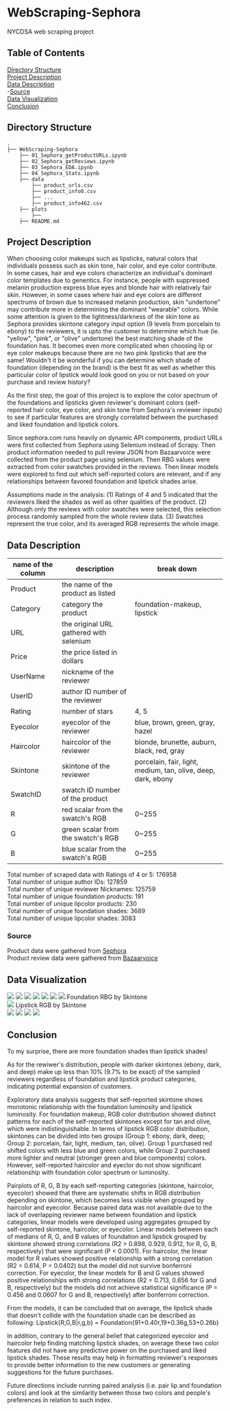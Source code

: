 # WebScraping-Sephora
NYCDSA web scraping project


## Table of Contents
[Directory Structure](#Directory-Structure)<br>
[Project Description](#Project-Description)<br>
[Data Description](#Data-Description)<br>
-[Source](#Source)<br>
[Data Visualization](#Data-Visualization)<br>
[Conclusion](#Conclusion)<br>


## Directory Structure
```
.
├── WebScraping-Sephora
    ├── 01_Sephora_getProductURLs.ipynb
    ├── 02_Sephora_getReviews.ipynb
    ├── 03_Sephora_EDA.ipynb
    ├── 04_Sephora_Stats.ipynb
    ├── data
        ├── product_urls.csv
        ├── product_info0.csv
        ├── ...
        ├── product_info462.csv
    ├── plots
        ├── 
    ├── README.md
```


## Project Description
When choosing color makeups such as lipsticks, natural colors that individuals possess such as skin tone, hair color, and eye color contribute. In some cases, hair and eye colors characterize an individual's dominant color templates due to genentics. For instance, people with suppressed melanin production express blue eyes and blonde hair with relatively fair skin. However, in some cases where hair and eye colors are different spectrums of brown due to increased melanin production, skin "undertone" may contribute more in determining the dominant "wearable" colors. While some attention is given to the lightness/darkness of the skin tone as Sephora provides skintone category input option (9 levels from porcelain to ebony) to the reviewers, it is upto the customer to determine which hue (ie. "yellow", "pink", or "olive" undertone) the best matching shade of the foundation has. It becomes even more complicated when choosing lip or eye color makeups because there are no two pink lipsticks that are the same! Wouldn't it be wonderful if you can determine which shade of foundation (depending on the brand) is the best fit as well as whether this particular color of lipstick would look good on you or not based on your purchase and review history?

As the first step, the goal of this project is to explore the color spectrum of the foundations and lipsticks given reviewer's dominant colors (self-reported hair color, eye color, and skin tone from Sephora's reviewer inputs) to see if particular features are strongly correlated between the purchased and liked foundation and lipstick colors.

Since sephora.com runs heavily on dynamic API components, product URLs were first collected from Sephora using Selenium instead of Scrapy. Then product information needed to pull review JSON from Bazaarvoice were collected from the product page using selenium. Then RBG values were extracted from color swatches provided in the reviews. Then linear models were explored to find out which self-reported colors are relevant, and if any relationships between favored foundation and lipstick shades arise.

Assumptions made in the analysis:
(1) Ratings of 4 and 5 indicated that the reviewers liked the shades as well as other qualities of the product.
(2) Although only the reviews with color swatches were selected, this selection process randomly sampled from the whole review data.
(3) Swatches represent the true color, and its averaged RGB represents the whole image.


## Data Description
name of the column|description|break down|
|---|---|---|
|Product|the name of the product as listed||
|Category|category the product|foundation-makeup, lipstick||
|URL|the original URL gathered with selenium||
|Price|the price listed in dollars||
|UserName|nickname of the reviewer||
|UserID|author ID number of the reviewer||
|Rating|number of stars|4, 5||
|Eyecolor|eyecolor of the reviewer|blue, brown, green, gray, hazel||
|Haircolor|haircolor of the reviewer|blonde, brunette, auburn, black, red, gray||
|Skintone|skintone of the reviewer|porcelain, fair, light, medium, tan, olive, deep, dark, ebony||
|SwatchID|swatch ID number of the product||
|R|red scalar from the swatch's RGB|0~255||
|G|green scalar from the swatch's RGB|0~255||
|B|blue scalar from the swatch's RGB|0~255||

Total number of scraped data with Ratings of 4 or 5: 176958<br>
Total number of unique author IDs: 127859<br>
Total number of unique reviewer Nicknames: 125759<br>
Total number of unique foundation products: 191<br>
Total number of unique lipcolor products: 230<br>
Total number of unique foundation shades: 3689<br>
Total number of unique lipcolor shades: 3083<br>


### Source
Product data were gathered from [Sephora](https://www.sephora.com/)<br>
Product review data were gathered from [Bazaarvoice](https://api.bazaarvoice.com)<br>


## Data Visualization
<img src="./figures/Pie_all_skintone.png">
<img src="./figures/Scatter3d_all_foundation.png">
<img src="./figures/Scatter3d_all_lipstick.png">
<img src="./figures/Pie_foundation_skintone.png">
<img src="./figures/Pie_lipstick_skintone.png">
<img src="./figures/Box_foundation_skintone.png">
<img src="./figures/Box_lipstick_skintone.png">
Foundation RBG by Skintone<br>
<img src="./figures/Pair_skintone_foundation.png">
Lipstick RGB by Skintone<br>
<img src="./figures/Pair_skintone_lipstick.png">
<img src="./figures/LM_R_skintone.png">
<img src="./figures/LM_G_skintone.png">
<img src="./figures/LM_B_skintone.png">


## Conclusion
To my surprise, there are more foundation shades than lipstick shades!

As for the rewiwer's distribution, people with darker skintones (ebony, dark, and deep) make up less than 10% (9.7% to be exact) of the sampled reviewers regardless of foundation and lipstick product categories, indicating potential expansion of customers.

Exploratory data analysis suggests that self-reported skintone shows monotonic relationship with the foundation luminosity and lipstick luminosity. For foundation makeup, RGB color distribution showed distinct patterns for each of the self-reported skintones except for tan and olive, which were indistinguishable. In terms of lipstick RGB color distribution, skintones can be divided into two groups (Group 1: ebony, dark, deep; Group 2: porcelain, fair, light, medium, tan, olive). Group 1 purchased red shifted colors with less blue and green colors, while Group 2 purchased more lighter and neutral (stronger green and blue components) colors.
However, self-reported haircolor and eyeclor do not show significant relationship with foundation color spectrum or luminosity.

Pairplots of R, G, B by each self-reporting categories (skintone, haircolor, eyecolor) showed that there are systematic shifts in RGB distribution depending on skintone, which becomes less visible when grouped by haircolor and eyecolor. Because paired data was not available due to the lack of overlapping reviewer name between foundation and lipstick categories, linear models were developed using aggregates grouped by self-reported skintone, haircolor, or eyecolor. Linear models between each of medians of R, G, and B values of foundation and lipstick grouped by skintone showed strong correlations (R2 > 0.898, 0.929, 0.912, for R, G, B, respectively) that were significant (P < 0.0001). For haircolor, the linear model for R values showed positive relationship with a strong correlation (R2 = 0.614, P = 0.0402) but the model did not survive bonferroni correction. For eyecolor, the linear models for B and G values showed positive relationships with strong correlations (R2 = 0.713, 0.656 for G and B, respectively) but the models did not achieve statistical significance (P = 0.456 and 0.0607 for G and B, respectively) after bonferroni correction. 

From the models, it can be concluded that on average, the lipstick shade that doesn't collide with the foundation shade can be described as following:
Lipstick{R,G,B|r,g,b} = Foundation{91+0.40r,19+0.36g,53+0.26b}

In addition, contrary to the general belief that categorized eyecolor and haircolor help finding matching lipstick shades, on average these two color features did not have any predictive power on the purchased and liked lipstick shades. These results may help in formatting reviewer's responses to provide better information to the new customers or generating suggestions for the future purchases. 

Future directions include running paired analysis (i.e. pair lip and foundation colors) and look at the similarity between those two colors and people's preferences in relation to such index.

